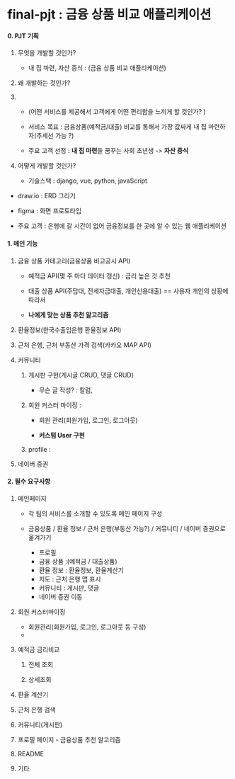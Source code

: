 # final-pjt : 금융 상품 비교 애플리케이션

#### 0. PJT 기획

1. 무엇을 개발할 것인가?

   - 내 집 마련, 자산 증식 : (금융 상품 비교 애플리케이션)

2. 왜 개발하는 것인가?
3. 
   - (어떤 서비스를 제공해서 고객에게 어떤 편리함을 느끼게 할 것인가? )
   
   - 서비스 목표 : 금융상품(예적금/대출) 비교를 통해서 가장 값싸게 내 집 마련하자(추세선 가능 ?)
   
   - 주요 고객 선정 : **내 집 마련**을 꿈꾸는 사회 초년생 -> **자산 증식**


3. 어떻게 개발할 것인가?

   - 기술스택 : django, vue, python, javaScript
   


- draw.io : ERD 그리기
- figma : 화면 프로토타입

- 주요 고객 : 은행에 갈 시간이 없어 금융정보를 한 곳에 알 수 있는 웹 애플리케이션


#### 1. 메인 기능

1. 금융 상품 카테고리(금융상품 비교공시 API)
    
    - 예적금 API(몇 주 마다 데이터 갱신) : 금리 높은 것 추천 

    - 대출 상품 API(주담대, 전세자금대출, 개인신용대출) == 사용자 개인의 상황에 따라서 

    - **나에게 맞는 상품 추천 알고리즘**


2. 환율정보(한국수출입은행 환율정보 API)


3. 근처 은행, 근처 부동산 가격 검색(카카오 MAP API)



4. 커뮤니티

   1. 게시판 구현(게시글 CRUD, 댓글 CRUD)

       - 무슨 글 작성? : 칼럼, 
   
   2. 회원 커스터 마이징 :
 
       - 회원 관리(회원가입, 로그인, 로그아웃) 

       - **커스텀 User 구현**
   
   3. profile :


5. 네이버 증권




#### 2. 필수 요구사항


1. 메인페이지

    - 각 팀의 서비스를 소개할 수 있도록 메인 페이지 구성
    
    - 금융상품 / 환율 정보 / 근처 은행(부동산 가능?) / 커뮤니티 / 네이버 증권으로 옮겨가기

        - 프로필
        - 금융 상품 :(예적금 / 대출상품)  
        - 환율 정보 : 환율정보, 환율계산기
        - 지도 : 근처 은행 맵 표시
        - 커뮤니티 : 게시판, 댓글
        - 네이버 증권 이동

2. 회원 커스터마이징

    - 회원관리(회원가입, 로그인, 로그아웃 등 구성)
    - 



3. 예적금 금리비교

    1. 전체 조회


    2. 상세조회


4. 환율 계산기


5. 근처 은행 검색


6. 커뮤니티(게시판)



7. 프로필 페이지 - 금융상품 추천 알고리즘


8. README


9. 기타